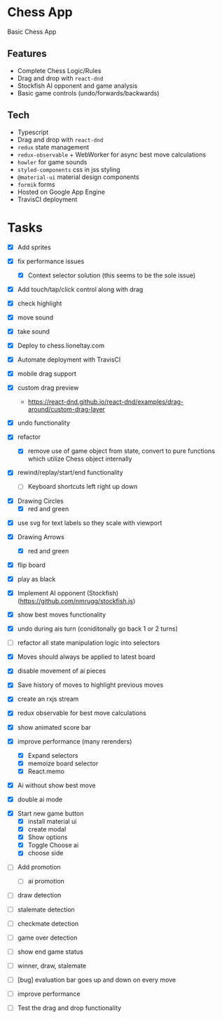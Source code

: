 # Chess App

Basic Chess App

## Features

- Complete Chess Logic/Rules
- Drag and drop with `react-dnd`
- Stockfish AI opponent and game analysis
- Basic game controls (undo/forwards/backwards)

## Tech

- Typescript
- Drag and drop with `react-dnd`
- `redux` state management
- `redux-observable` + WebWorker for async best move calculations
- `howler` for game sounds
- `styled-components` css in jss styling
- `@material-ui` material design components
- `formik` forms
- Hosted on Google App Engine
- TravisCI deployment

# Tasks

- [x] Add sprites

- [x] fix performance issues

  - [x] Context selector solution (this seems to be the sole issue)

* [x] Add touch/tap/click control along with drag

- [x] check highlight

- [x] move sound

- [x] take sound

- [x] Deploy to chess.lioneltay.com

- [x] Automate deployment with TravisCI

- [x] mobile drag support

- [x] custom drag preview

  - https://react-dnd.github.io/react-dnd/examples/drag-around/custom-drag-layer

- [x] undo functionality

- [x] refactor

  - [x] remove use of game object from state, convert to pure functions which utilize Chess object internally

- [x] rewind/replay/start/end functionality
  - [ ] Keyboard shortcuts left right up down

* [x] Drawing Circles
  - [x] red and green

- [x] use svg for text labels so they scale with viewport

- [x] Drawing Arrows

  - [x] red and green

- [x] flip board

- [x] play as black

* [x] Implement AI opponent (Stockfish) (https://github.com/nmrugg/stockfish.js)

- [x] show best moves functionality

- [x] undo during ais turn (coniditonally go back 1 or 2 turns)

- [ ] refactor all state manipulation logic into selectors

- [x] Moves should always be applied to latest board
- [x] disable movement of ai pieces
- [x] Save history of moves to highlight previous moves

* [x] create an rxjs stream

* [x] redux observable for best move calculations

* [x] show animated score bar

* [x] improve performance (many rerenders)
  - [x] Expand selectors
  - [x] memoize board selector
  - [x] React.memo

- [x] Ai without show best move

* [x] double ai mode

- [x] Start new game button
  - [x] install material ui
  - [x] create modal
  - [x] Show options
  - [x] Toggle Choose ai
  - [x] choose side

* [ ] Add promotion

  - [ ] ai promotion

- [ ] draw detection
- [ ] stalemate detection
- [ ] checkmate detection
- [ ] game over detection

- [ ] show end game status
- [ ] winner, draw, stalemate

- [ ] [bug] evaluation bar goes up and down on every move

* [ ] improve performance

- [ ] Test the drag and drop functionality
